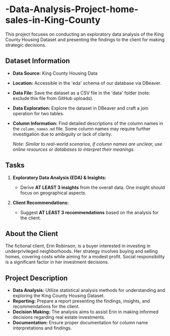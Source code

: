 # -Data-Analysis-Project-home-sales-in-King-County

This project focuses on conducting an exploratory data analysis of the King County Housing Dataset 
and presenting the findings to the client for making strategic decisions.

## Dataset Information

- **Data Source:** King County Housing Data
- **Location:** Accessible in the 'eda' schema of our database via DBeaver.
- **Data File:** Save the dataset as a CSV file in the 'data' folder (note: exclude this file from GitHub uploads).
- **Data Exploration:** Explore the dataset in DBeaver and craft a join operation for two tables.
- **Column Information:** Find detailed descriptions of the column names in the `column_names.md` file. Some column names may require further investigation due to ambiguity or lack of clarity.

    _Note: Similar to real-world scenarios, if column names are unclear, use online resources or databases to interpret their meanings._

## Tasks

1. **Exploratory Data Analysis (EDA) & Insights:**
   - Derive **AT LEAST 3 insights** from the overall data. One insight should focus on geographical aspects.

2. **Client Recommendations:**
   - Suggest **AT LEAST 3 recommendations** based on the analysis for the client.

## About the Client

The fictional client, Erin Robinson, is a buyer interested in investing in underprivileged neighborhoods. Her strategy involves buying and selling homes, covering costs while aiming for a modest profit. Social responsibility is a significant factor in her investment decisions.

## Project Description

- **Data Analysis:** Utilize statistical analysis methods for understanding and exploring the King County Housing Dataset.
- **Reporting:** Prepare a report presenting the findings, insights, and recommendations for the client.
- **Decision Making:** The analysis aims to assist Erin in making informed decisions regarding real estate investments.
- **Documentation:** Ensure proper documentation for column name interpretations and findings.
